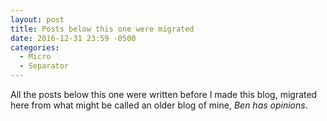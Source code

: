 ```yaml
---
layout: post
title: Posts below this one were migrated
date: 2016-12-31 23:59 -0500
categories:
  - Micro
  - Separator
---
```


All the posts below this one were written before I made this blog, migrated here from what might be called an older blog of mine, _Ben has opinions_.
